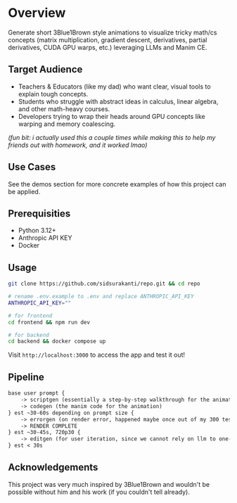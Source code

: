 # Overview
Generate short 3Blue1Brown style animations to visualize tricky math/cs concepts (matrix multiplication, gradient descent, derivatives, partial derivatives, CUDA GPU warps, etc.) leveraging LLMs and Manim CE.

## Target Audience
- Teachers & Educators (like my dad) who want clear, visual tools to explain tough concepts.
- Students who struggle with abstract ideas in calculus, linear algebra, and other math-heavy courses.
- Developers trying to wrap their heads around GPU concepts like warping and memory coalescing.

*(fun bit: i actually used this a couple times while making this to help my friends out with homework, and it worked lmao)*

## Use Cases
See the demos section for more concrete examples of how this project can be applied.

## Prerequisities 
- Python 3.12+
- Anthropic API KEY
- Docker

## Usage
```bash
git clone https://github.com/sidsurakanti/repo.git && cd repo
```
```bash
# rename .env.example to .env and replace ANTHROPIC_API_KEY
ANTHROPIC_API_KEY=""
```
```bash
# for frontend
cd frontend && npm run dev 
```
```bash
# for backend
cd backend && docker compose up
```

Visit `http://localhost:3000` to access the app and test it out!

## Pipeline
```md
base user prompt {
    -> scriptgen (essentially a step-by-step walkthrough for the animation)
    -> codegen (the manim code for the animation)
} est ~30-60s depending on prompt size {
    -> errorgen (on render error, happened maybe once out of my 300 test iterations)
    -> RENDER COMPLETE 
} est ~30-45s, 720p30 {
    -> editgen (for user iteration, since we cannot rely on llm to one-shot a good animation 100% of the time from a simple prompt)
} est < 30s
```

## Acknowledgements
This project was very much inspired by 3Blue1Brown and wouldn't be possible without him and his work (if you couldn't tell already).
